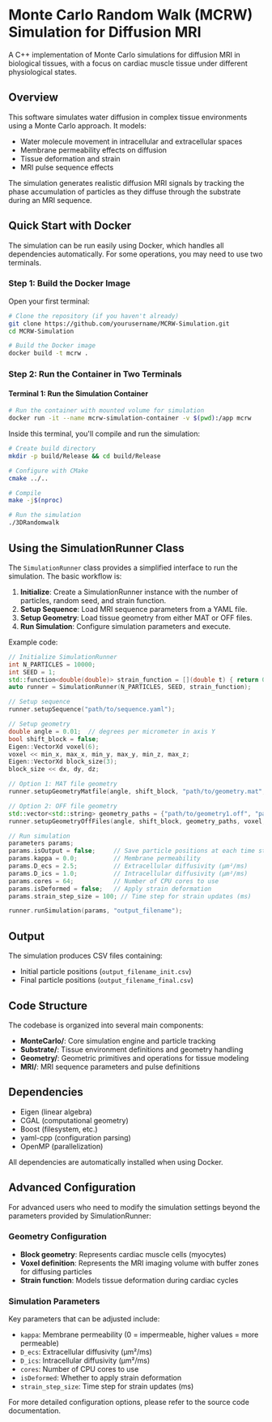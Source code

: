 # Monte Carlo Random Walk (MCRW) Simulation for Diffusion MRI

A C++ implementation of Monte Carlo simulations for diffusion MRI in biological tissues, with a focus on cardiac muscle tissue under different physiological states.

## Overview

This software simulates water diffusion in complex tissue environments using a Monte Carlo approach. It models:

- Water molecule movement in intracellular and extracellular spaces
- Membrane permeability effects on diffusion
- Tissue deformation and strain
- MRI pulse sequence effects

The simulation generates realistic diffusion MRI signals by tracking the phase accumulation of particles as they diffuse through the substrate during an MRI sequence.

## Quick Start with Docker

The simulation can be run easily using Docker, which handles all dependencies automatically. For some operations, you may need to use two terminals.

### Step 1: Build the Docker Image

Open your first terminal:

```bash
# Clone the repository (if you haven't already)
git clone https://github.com/yourusername/MCRW-Simulation.git
cd MCRW-Simulation

# Build the Docker image
docker build -t mcrw .
```

### Step 2: Run the Container in Two Terminals

#### Terminal 1: Run the Simulation Container

```bash
# Run the container with mounted volume for simulation
docker run -it --name mcrw-simulation-container -v $(pwd):/app mcrw
```

Inside this terminal, you'll compile and run the simulation:

```bash
# Create build directory
mkdir -p build/Release && cd build/Release

# Configure with CMake
cmake ../..

# Compile
make -j$(nproc)

# Run the simulation
./3DRandomwalk
```

## Using the SimulationRunner Class

The `SimulationRunner` class provides a simplified interface to run the simulation. The basic workflow is:

1. **Initialize**: Create a SimulationRunner instance with the number of particles, random seed, and strain function.
2. **Setup Sequence**: Load MRI sequence parameters from a YAML file.
3. **Setup Geometry**: Load tissue geometry from either MAT or OFF files.
4. **Run Simulation**: Configure simulation parameters and execute.

Example code:

```cpp
// Initialize SimulationRunner
int N_PARTICLES = 10000;
int SEED = 1;
std::function<double(double)> strain_function = [](double t) { return 0.0; };
auto runner = SimulationRunner(N_PARTICLES, SEED, strain_function);

// Setup sequence
runner.setupSequence("path/to/sequence.yaml");

// Setup geometry
double angle = 0.01;  // degrees per micrometer in axis Y
bool shift_block = false;
Eigen::VectorXd voxel(6);
voxel << min_x, max_x, min_y, max_y, min_z, max_z;
Eigen::VectorXd block_size(3);
block_size << dx, dy, dz;

// Option 1: MAT file geometry
runner.setupGeometryMatfile(angle, shift_block, "path/to/geometry.mat", voxel, block_size);

// Option 2: OFF file geometry
std::vector<std::string> geometry_paths = {"path/to/geometry1.off", "path/to/geometry2.off"};
runner.setupGeometryOffFiles(angle, shift_block, geometry_paths, voxel, block_size);

// Run simulation
parameters params;
params.isOutput = false;     // Save particle positions at each time step
params.kappa = 0.0;          // Membrane permeability
params.D_ecs = 2.5;          // Extracellular diffusivity (μm²/ms)
params.D_ics = 1.0;          // Intracellular diffusivity (μm²/ms)
params.cores = 64;           // Number of CPU cores to use
params.isDeformed = false;   // Apply strain deformation
params.strain_step_size = 100; // Time step for strain updates (ms)

runner.runSimulation(params, "output_filename");
```

## Output

The simulation produces CSV files containing:
- Initial particle positions (`output_filename_init.csv`)
- Final particle positions (`output_filename_final.csv`)

## Code Structure

The codebase is organized into several main components:

- **MonteCarlo/**: Core simulation engine and particle tracking
- **Substrate/**: Tissue environment definitions and geometry handling
- **Geometry/**: Geometric primitives and operations for tissue modeling
- **MRI/**: MRI sequence parameters and pulse definitions

## Dependencies

- Eigen (linear algebra)
- CGAL (computational geometry)
- Boost (filesystem, etc.)
- yaml-cpp (configuration parsing)
- OpenMP (parallelization)

All dependencies are automatically installed when using Docker.

## Advanced Configuration

For advanced users who need to modify the simulation settings beyond the parameters provided by SimulationRunner:

### Geometry Configuration

- **Block geometry**: Represents cardiac muscle cells (myocytes)
- **Voxel definition**: Represents the MRI imaging volume with buffer zones for diffusing particles
- **Strain function**: Models tissue deformation during cardiac cycles

### Simulation Parameters

Key parameters that can be adjusted include:
- `kappa`: Membrane permeability (0 = impermeable, higher values = more permeable)
- `D_ecs`: Extracellular diffusivity (μm²/ms)
- `D_ics`: Intracellular diffusivity (μm²/ms)
- `cores`: Number of CPU cores to use
- `isDeformed`: Whether to apply strain deformation
- `strain_step_size`: Time step for strain updates (ms)

For more detailed configuration options, please refer to the source code documentation.
